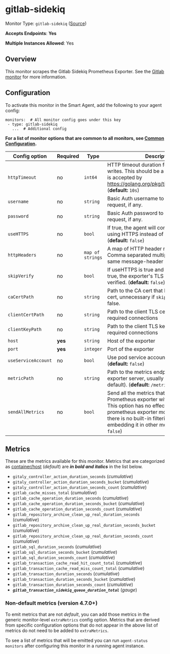 
<!--- Generated by to-integrations-repo script in Smart Agent repo, DO NOT MODIFY HERE --->
<!--- GENERATED BY gomplate from scripts/docs/templates/monitor-page.md.tmpl --->

# gitlab-sidekiq

Monitor Type: `gitlab-sidekiq` ([Source](https://github.com/signalfx/signalfx-agent/tree/master/pkg/monitors/gitlab))

**Accepts Endpoints**: **Yes**

**Multiple Instances Allowed**: Yes

## Overview

This monitor scrapes the Gitlab Sidekiq Prometheus Exporter.  See the [Gitlab monitor](gitlab.md) for more information.


## Configuration

To activate this monitor in the Smart Agent, add the following to your
agent config:

```
monitors:  # All monitor config goes under this key
 - type: gitlab-sidekiq
   ...  # Additional config
```

**For a list of monitor options that are common to all monitors, see [Common
Configuration](../monitor-config.html#common-configuration).**


| Config option | Required | Type | Description |
| --- | --- | --- | --- |
| `httpTimeout` | no | `int64` | HTTP timeout duration for both read and writes. This should be a duration string that is accepted by https://golang.org/pkg/time/#ParseDuration (**default:** `10s`) |
| `username` | no | `string` | Basic Auth username to use on each request, if any. |
| `password` | no | `string` | Basic Auth password to use on each request, if any. |
| `useHTTPS` | no | `bool` | If true, the agent will connect to the server using HTTPS instead of plain HTTP. (**default:** `false`) |
| `httpHeaders` | no | `map of strings` | A map of HTTP header names to values. Comma separated multiple values for the same message-header is supported. |
| `skipVerify` | no | `bool` | If useHTTPS is true and this option is also true, the exporter's TLS cert will not be verified. (**default:** `false`) |
| `caCertPath` | no | `string` | Path to the CA cert that has signed the TLS cert, unnecessary if `skipVerify` is set to false. |
| `clientCertPath` | no | `string` | Path to the client TLS cert to use for TLS required connections |
| `clientKeyPath` | no | `string` | Path to the client TLS key to use for TLS required connections |
| `host` | **yes** | `string` | Host of the exporter |
| `port` | **yes** | `integer` | Port of the exporter |
| `useServiceAccount` | no | `bool` | Use pod service account to authenticate. (**default:** `false`) |
| `metricPath` | no | `string` | Path to the metrics endpoint on the exporter server, usually `/metrics` (the default). (**default:** `/metrics`) |
| `sendAllMetrics` | no | `bool` | Send all the metrics that come out of the Prometheus exporter without any filtering.  This option has no effect when using the prometheus exporter monitor directly since there is no built-in filtering, only when embedding it in other monitors. (**default:** `false`) |


## Metrics

These are the metrics available for this monitor.
Metrics that are categorized as
[container/host](https://docs.signalfx.com/en/latest/admin-guide/usage.html#about-custom-bundled-and-high-resolution-metrics)
(*default*) are ***in bold and italics*** in the list below.


 - `gitaly_controller_action_duration_seconds` (*cumulative*)<br>
 - `gitaly_controller_action_duration_seconds_bucket` (*cumulative*)<br>
 - `gitaly_controller_action_duration_seconds_count` (*cumulative*)<br>
 - `gitlab_cache_misses_total` (*cumulative*)<br>
 - `gitlab_cache_operation_duration_seconds` (*cumulative*)<br>
 - `gitlab_cache_operation_duration_seconds_bucket` (*cumulative*)<br>
 - `gitlab_cache_operation_duration_seconds_count` (*cumulative*)<br>
 - `gitlab_repository_archive_clean_up_real_duration_seconds` (*cumulative*)<br>
 - `gitlab_repository_archive_clean_up_real_duration_seconds_bucket` (*cumulative*)<br>
 - `gitlab_repository_archive_clean_up_real_duration_seconds_count` (*cumulative*)<br>
 - `gitlab_sql_duration_seconds` (*cumulative*)<br>
 - `gitlab_sql_duration_seconds_bucket` (*cumulative*)<br>
 - `gitlab_sql_duration_seconds_count` (*cumulative*)<br>
 - `gitlab_transaction_cache_read_hit_count_total` (*cumulative*)<br>
 - `gitlab_transaction_cache_read_miss_count_total` (*cumulative*)<br>
 - `gitlab_transaction_duration_seconds` (*cumulative*)<br>
 - `gitlab_transaction_duration_seconds_bucket` (*cumulative*)<br>
 - `gitlab_transaction_duration_seconds_count` (*cumulative*)<br>
 - ***`gitlab_transaction_sidekiq_queue_duration_total`*** (*gauge*)<br>

### Non-default metrics (version 4.7.0+)

To emit metrics that are not _default_, you can add those metrics in the
generic monitor-level `extraMetrics` config option.  Metrics that are derived
from specific configuration options that do not appear in the above list of
metrics do not need to be added to `extraMetrics`.

To see a list of metrics that will be emitted you can run `agent-status
monitors` after configuring this monitor in a running agent instance.



